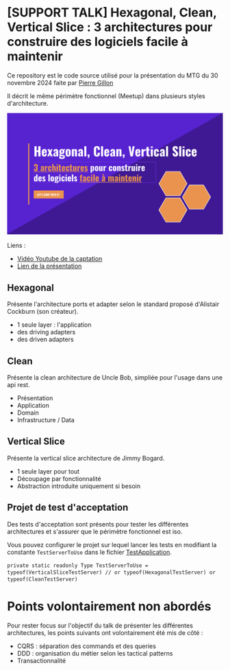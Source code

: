 # [SUPPORT TALK] Hexagonal, Clean, Vertical Slice : 3 architectures pour construire des logiciels facile à maintenir

Ce repository est le code source utilisé pour la présentation du MTG du 30 novembre 2024 faite par [Pierre Gillon](https://github.com/pierregillon)

Il décrit le même périmètre fonctionnel (Meetup) dans plusieurs styles d'architecture.

![Slide de présentation](./resources/cover.png)

Liens :
- [Vidéo Youtube de la captation](https://www.youtube.com/watch?v=xZW-jFhAiXk)
- [Lien de la présentation](https://www.canva.com/design/DAGWbw5KI_Q/TPhIMI9piHKkpLzJi-0fLg/edit?utm_content=DAGWbw5KI_Q&utm_campaign=designshare&utm_medium=link2&utm_source=sharebutton)

## Hexagonal

Présente l'architecture ports et adapter selon le standard proposé d'Alistair Cockburn (son créateur).

- 1 seule layer : l'application
- des driving adapters
- des driven adapters

## Clean

Présente la clean architecture de Uncle Bob, simpliée pour l'usage dans une api rest.

- Présentation
- Application
- Domain
- Infrastructure / Data

## Vertical Slice

Présente la vertical slice architecture de Jimmy Bogard.

- 1 seule layer pour tout
- Découpage par fonctionnalité
- Abstraction introduite uniquement si besoin

## Projet de test d'acceptation

Des tests d'acceptation sont présents pour tester les différentes architectures et s'assurer que le périmètre fonctionnel est iso.

Vous pouvez configurer le projet sur lequel lancer les tests en modifiant la constante `TestServerToUse` dans le fichier [TestApplication](./src/Shared/Eventify.Tests.Acceptance/Configuration/TestApplication.cs).

    private static readonly Type TestServerToUse = typeof(VerticalSliceTestServer) // or typeof(HexagonalTestServer) or typeof(CleanTestServer)

# Points volontairement non abordés

Pour rester focus sur l'objectif du talk de présenter les différentes architectures, les points suivants ont volontairement été mis de côté :

- CQRS : séparation des commands et des queries
- DDD : organisation du métier selon les tactical patterns
- Transactionnalité
